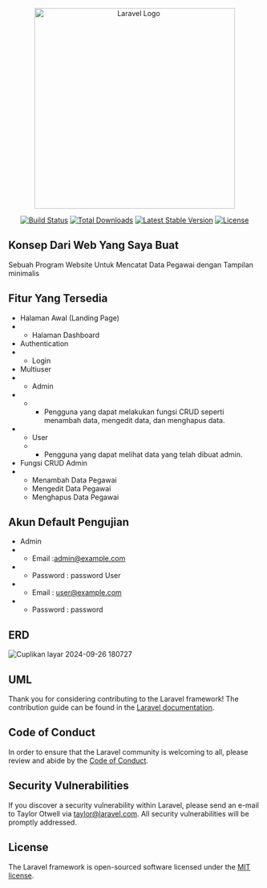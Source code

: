 <p align="center"><a href="https://laravel.com" target="_blank"><img src="https://raw.githubusercontent.com/laravel/art/master/logo-lockup/5%20SVG/2%20CMYK/1%20Full%20Color/laravel-logolockup-cmyk-red.svg" width="400" alt="Laravel Logo"></a></p>

<p align="center">
<a href="https://github.com/laravel/framework/actions"><img src="https://github.com/laravel/framework/workflows/tests/badge.svg" alt="Build Status"></a>
<a href="https://packagist.org/packages/laravel/framework"><img src="https://img.shields.io/packagist/dt/laravel/framework" alt="Total Downloads"></a>
<a href="https://packagist.org/packages/laravel/framework"><img src="https://img.shields.io/packagist/v/laravel/framework" alt="Latest Stable Version"></a>
<a href="https://packagist.org/packages/laravel/framework"><img src="https://img.shields.io/packagist/l/laravel/framework" alt="License"></a>
</p>

## Konsep Dari Web Yang Saya Buat
Sebuah Program Website Untuk Mencatat Data Pegawai dengan Tampilan minimalis


## Fitur Yang Tersedia
- Halaman Awal (Landing Page)
- - Halaman Dashboard
- Authentication
- - Login
- Multiuser
- - Admin
- - - Pengguna yang dapat melakukan fungsi CRUD seperti menambah data, mengedit data, dan menghapus data.
- - User
  - - Pengguna yang dapat melihat data yang telah dibuat admin.
- Fungsi CRUD Admin
- - Menambah Data Pegawai
  - Mengedit Data Pegawai
  - Menghapus Data Pegawai

## Akun Default Pengujian
- Admin
- - Email :admin@example.com
- - Password : password
User
- - Email : user@example.com
- - Password : password
    
## ERD

![Cuplikan layar 2024-09-26 180727](https://github.com/user-attachments/assets/0423e299-454d-4c0c-b0c8-4ae7643543f9)


## UML

Thank you for considering contributing to the Laravel framework! The contribution guide can be found in the [Laravel documentation](https://laravel.com/docs/contributions).

## Code of Conduct

In order to ensure that the Laravel community is welcoming to all, please review and abide by the [Code of Conduct](https://laravel.com/docs/contributions#code-of-conduct).

## Security Vulnerabilities

If you discover a security vulnerability within Laravel, please send an e-mail to Taylor Otwell via [taylor@laravel.com](mailto:taylor@laravel.com). All security vulnerabilities will be promptly addressed.

## License

The Laravel framework is open-sourced software licensed under the [MIT license](https://opensource.org/licenses/MIT).
